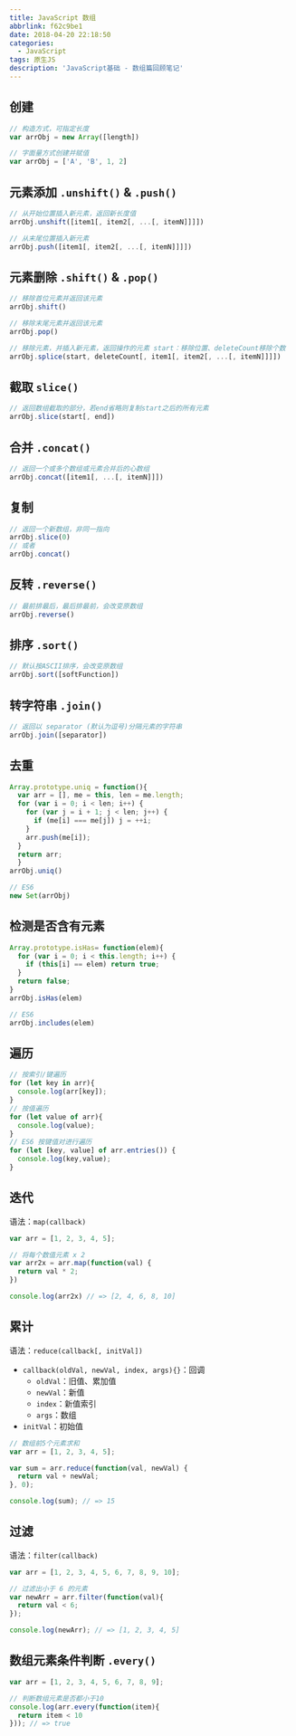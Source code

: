 ```yaml
---
title: JavaScript 数组
abbrlink: f62c9be1
date: 2018-04-20 22:18:50
categories:
  - JavaScript
tags: 原生JS
description: 'JavaScript基础 - 数组篇回顾笔记'
---
```


## 创建
```javascript
// 构造方式，可指定长度
var arrObj = new Array([length])

// 字面量方式创建并赋值
var arrObj = ['A', 'B', 1, 2]
```

## 元素添加 `.unshift()` & `.push()`
```javascript
// 从开始位置插入新元素，返回新长度值
arrObj.unshift([item1[, item2[, ...[, itemN]]]])

// 从末尾位置插入新元素
arrObj.push([item1[, item2[, ...[, itemN]]]])
```

## 元素删除 `.shift()` & `.pop()`
```javascript
// 移除首位元素并返回该元素
arrObj.shift()

// 移除末尾元素并返回该元素
arrObj.pop()

// 移除元素，并插入新元素，返回操作的元素 start：移除位置、deleteCount移除个数
arrObj.splice(start, deleteCount[, item1[, item2[, ...[, itemN]]]])
```

## 截取 `slice()`
```javascript
// 返回数组截取的部分，若end省略则复制start之后的所有元素
arrObj.slice(start[, end])
```

## 合并 `.concat()`
```javascript
// 返回一个或多个数组或元素合并后的心数组
arrObj.concat([item1[, ...[, itemN]]])
```

## 复制
```javascript
// 返回一个新数组，非同一指向
arrObj.slice(0)
// 或者
arrObj.concat()
```

## 反转 `.reverse()`
```javascript
// 最前排最后，最后排最前，会改变原数组
arrObj.reverse()
```

## 排序 `.sort()`
```javascript
// 默认按ASCII排序，会改变原数组
arrObj.sort([softFunction])
```

## 转字符串 `.join()`
```javascript
// 返回以 separator (默认为逗号)分隔元素的字符串
arrObj.join([separator])
```

## 去重
```javascript
Array.prototype.uniq = function(){
  var arr = [], me = this, len = me.length;
  for (var i = 0; i < len; i++) {
    for (var j = i + 1; j < len; j++) {
      if (me[i] === me[j]) j = ++i;
    }
    arr.push(me[i]);
  }
  return arr;
  }
arrObj.uniq()

// ES6
new Set(arrObj)
```

## 检测是否含有元素
```javascript
Array.prototype.isHas= function(elem){
  for (var i = 0; i < this.length; i++) {
    if (this[i] == elem) return true;
  }
  return false;
}
arrObj.isHas(elem)

// ES6
arrObj.includes(elem)
```

## 遍历
```javascript
// 按索引/键遍历
for (let key in arr){
  console.log(arr[key]);
}
// 按值遍历
for (let value of arr){
  console.log(value);
}
// ES6 按键值对进行遍历
for (let [key, value] of arr.entries()) {
  console.log(key,value);
}
```
## 迭代
语法：`map(callback)`
```javascript
var arr = [1, 2, 3, 4, 5];

// 将每个数值元素 x 2
var arr2x = arr.map(function(val) {
  return val * 2;
})

console.log(arr2x) // => [2, 4, 6, 8, 10]
```
## 累计
语法：`reduce(callback[, initVal])`
- `callback(oldVal, newVal, index, args){}`：回调
  - `oldVal`：旧值、累加值
  - `newVal`：新值
  - `index`：新值索引
  - `args`：数组
- `initVal`：初始值
```javascript
// 数组前5个元素求和
var arr = [1, 2, 3, 4, 5];

var sum = arr.reduce(function(val, newVal) {
  return val + newVal;
}, 0);

console.log(sum); // => 15
```
## 过滤 
语法：`filter(callback)`
```javascript
var arr = [1, 2, 3, 4, 5, 6, 7, 8, 9, 10];

// 过滤出小于 6 的元素
var newArr = arr.filter(function(val){
  return val < 6;
});

console.log(newArr); // => [1, 2, 3, 4, 5]
```

## 数组元素条件判断 `.every()`
```javascript
var arr = [1, 2, 3, 4, 5, 6, 7, 8, 9];

// 判断数组元素是否都小于10
console.log(arr.every(function(item){
  return item < 10
})); // => true
```